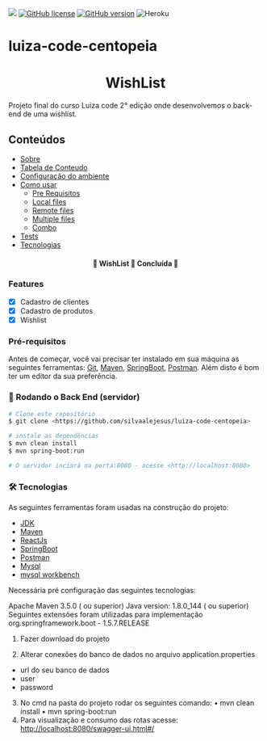 <img src="https://img.shields.io/static/v1?label=java&message=java&color=blue&style=flat&logo=ghost"/> [![GitHub license](https://img.shields.io/github/license/Naereen/StrapDown.js.svg)](https://github.com/Naereen/StrapDown.js/blob/master/LICENSE) [![GitHub version](https://badge.fury.io/gh/Naereen%2FStrapDown.js.svg)](https://github.com/Naereen/StrapDown.js) ![Heroku](https://heroku-badge.herokuapp.com/?app=heroku-badge)


# luiza-code-centopeia
<h1 align="center">WishList</h1>
Projeto final do curso Luiza code 2° edição onde desenvolvemos o back-end de uma wishlist.


## Conteúdos

<!--ts-->
   * [Sobre](#Sobre)
   * [Tabela de Conteudo](#tabela-de-conteudo)
   * [Configuração do ambiente](#instalacao)
   * [Como usar](#como-usar)
      * [Pre Requisitos](#pre-requisitos)
      * [Local files](#local-files)
      * [Remote files](#remote-files)
      * [Multiple files](#multiple-files)
      * [Combo](#combo)
   * [Tests](#testes)
   * [Tecnologias](#tecnologias)
<!--te-->

<h4 align="center"> 
	🚧  WishList 🚀 Concluída  🚧
</h4>

### Features

- [x] Cadastro de clientes
- [x] Cadastro de produtos
- [x] Wishlist

### Pré-requisitos

Antes de começar, você vai precisar ter instalado em sua máquina as seguintes ferramentas:
[Git](https://git-scm.com), [Maven](https://maven.apache.org/), [SpringBoot](https://spring.io/projects/spring-boot), [Postman](https://www.postman.com/).
Além disto é bom ter um editor da sua preferência.

### 🎲 Rodando o Back End (servidor)

```bash
# Clone este repositório
$ git clone <https://github.com/silvaalejesus/luiza-code-centopeia>

# instale as dependências
$ mvn clean install
$ mvn spring-boot:run

# O servidor inciará na porta:8080 - acesse <http://localhost:8080>
```
### 🛠 Tecnologias

As seguintes ferramentas foram usadas na construção do projeto:

- [JDK](https://www.oracle.com/br/java/technologies/javase-downloads.html)
- [Maven](https://maven.apache.org/)
- [ReactJs](https://pt-br.reactjs.org/)
- [SpringBoot](https://spring.io/projects/spring-boot)
- [Postman](https://www.postman.com/)
- [Mysql](https://www.mysql.com/)
- [mysql workbench](https://www.mysql.com/products/workbench/)

Necessária pré configuração das seguintes tecnologias:

Apache Maven 3.5.0 ( ou superior) Java version: 1.8.0_144 ( ou superior) Seguintes extensões foram utilizadas para implementação org.springframework.boot - 1.5.7.RELEASE

1. Fazer download do projeto

2. Alterar conexões do banco de dados no arquivo application.properties
 * url do seu banco de dados
 * user
 * password
3. No cmd na pasta do projeto rodar os seguintes comando:
• mvn clean install
• mvn spring-boot:run
4. Para visualização e consumo das rotas acesse: [http://localhost:8080/swagger-ui.html#/](http://localhost:8080/swagger-ui.html#/)
 


